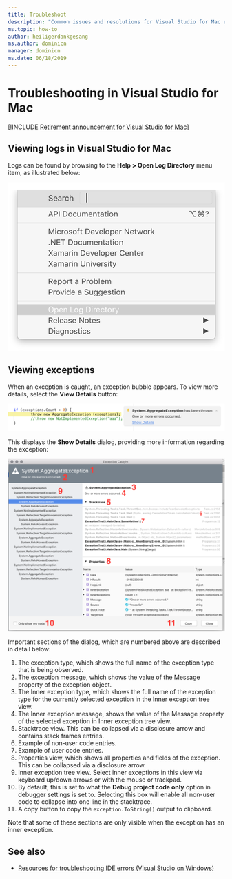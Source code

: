 ```yaml
---
title: Troubleshoot
description: "Common issues and resolutions for Visual Studio for Mac users."
ms.topic: how-to
author: heiligerdankgesang 
ms.author: dominicn
manager: dominicn
ms.date: 06/18/2019
---
```

# Troubleshooting in Visual Studio for Mac

 [!INCLUDE [Retirement announcement for Visual Studio for Mac](includes/vsmac-retirement.md)]

## Viewing logs in Visual Studio for Mac

Logs can be found by browsing to the **Help > Open Log Directory** menu item, as illustrated below:

![Open Log directory menu item](media/troubleshooting-image1.png)

## Viewing exceptions

When an exception is caught, an exception bubble appears. To view more details, select the **View Details** button:

![View more details about an exception](media/troubleshooting-image2.png)

This displays the **Show Details** dialog, providing more information regarding the exception:

![Show details dialog](media/troubleshooting-image3.png)

Important sections of the dialog, which are numbered above are described in detail below:

1. The exception type, which shows the full name of the exception type that is being observed.
2. The exception message, which shows the value of the Message property of the exception object.
3. The Inner exception type, which shows the full name of the exception type for the currently selected exception in the Inner exception tree view.
4. The Inner exception message, shows the value of the Message property of the selected exception in Inner exception tree view.
5. Stacktrace view. This can be collapsed via a disclosure arrow and contains stack frames entries.
6. Example of non-user code entries.
7. Example of user code entries.
8. Properties view, which shows all properties and fields of the exception. This can be collapsed via a disclosure arrow.
9. Inner exception tree view. Select inner exceptions in this view via keyboard up/down arrows or with the mouse or trackpad.
10. By default, this is set to what the **Debug project code only** option in debugger settings is set to. Selecting this box will enable all non-user code to collapse into one line in the stacktrace.
11. A copy button to copy the `exception.ToString()` output to clipboard.

Note that some of these sections are only visible when the exception has an inner exception.

## See also

- [Resources for troubleshooting IDE errors (Visual Studio on Windows)](/visualstudio/ide/reference/resources-for-troubleshooting-integrated-development-environment-errors)